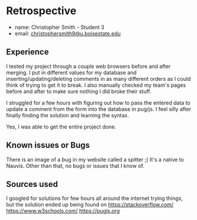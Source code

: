 # Retrospective

- name: Christopher Smith - Student 3
- email: christophersmith9@u.boisestate.edu

## Experience

I tested my project through a couple web browsers before and after merging. I put in different values for my database and inserting/updating/deleting comments in as many different orders as I could think of trying to get it to break.  I also manually checked my team's pages before and after to make sure nothing I did broke their stuff.

I struggled for a few hours with figuring out how to pass the entered data to update a comment from the form into the database in pug/js. I feel silly after finally finding the solution and learning the syntax.

Yes, I was able to get the entire project done.

## Known issues or Bugs

There is an image of a bug in my website called a spitter ;)  It's a native to Nauvis.  Other than that, no bugs or issues that I know of.

## Sources used

I googled for solutions for few hours all around the internet trying things, but the solution ended up being found on https://stackoverflow.com/
https://www.w3schools.com/
https://pugjs.org
